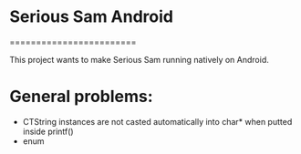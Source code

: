 # Serious Sam Android
========================

This project wants to make Serious Sam running natively on Android.

# General problems:
  - CTString instances are not casted automatically into char* when putted inside printf()
  - enum
